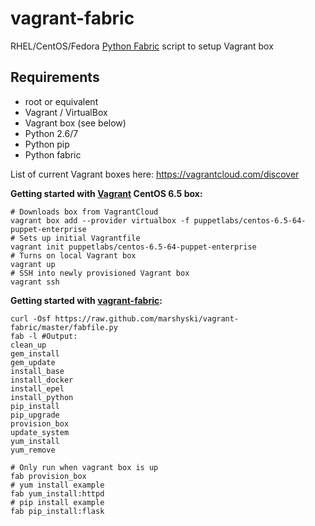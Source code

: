 vagrant-fabric
==============

RHEL/CentOS/Fedora [Python Fabric][1] script to setup Vagrant box

Requirements
------------
  * root or equivalent
  * Vagrant / VirtualBox 
  * Vagrant box (see below)
  * Python 2.6/7
  * Python pip
  * Python fabric
  
List of current Vagrant boxes here:  https://vagrantcloud.com/discover

**Getting started with [Vagrant][2] CentOS 6.5 box:**

    # Downloads box from VagrantCloud
    vagrant box add --provider virtualbox -f puppetlabs/centos-6.5-64-puppet-enterprise
    # Sets up initial Vagrantfile
    vagrant init puppetlabs/centos-6.5-64-puppet-enterprise
    # Turns on local Vagrant box
    vagrant up
    # SSH into newly provisioned Vagrant box
    vagrant ssh

**Getting started with [vagrant-fabric][3]:**

    curl -Osf https://raw.github.com/marshyski/vagrant-fabric/master/fabfile.py
    fab -l #Output:
    clean_up
    gem_install
    gem_update
    install_base
    install_docker
    install_epel
    install_python
    pip_install
    pip_upgrade
    provision_box
    update_system
    yum_install
    yum_remove

    # Only run when vagrant box is up
    fab provision_box
    # yum install example
    fab yum_install:httpd
    # pip install example
    fab pip_install:flask


  [1]: http://fabfile.org/
  [2]: http://www.vagrantup.com/
  [3]: https://github.com/marshyski/vagrant-fabric
